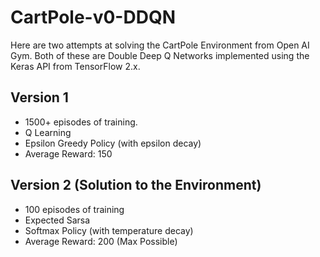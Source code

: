 # CartPole-v0-DDQN

Here are two attempts at solving the CartPole Environment from Open AI Gym. Both of these are Double Deep Q Networks implemented using the Keras API from TensorFlow 2.x.

## Version 1

- 1500+ episodes of training.
- Q Learning 
- Epsilon Greedy Policy (with epsilon decay)
- Average Reward: 150

## Version 2 (Solution to the Environment)

- 100 episodes of training
- Expected Sarsa 
- Softmax Policy (with temperature decay)
- Average Reward: 200 (Max Possible)
